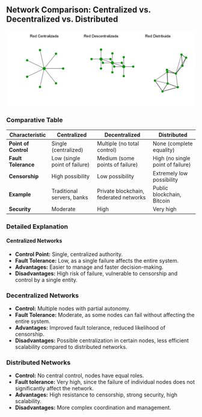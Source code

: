 ## **Network Comparison: Centralized vs. Decentralized vs. Distributed**

![redes](https://raw.githubusercontent.com/AppsDevsLeon/Revista_blockchain/refs/heads/main/Day15/Images/r1.png)

### **Comparative Table**

| Characteristic           | Centralized                 | Decentralized                   | Distributed                 |
|--------------------------|-----------------------------|---------------------------------|------------------------------|
| **Point of Control**     | Single (centralized)        | Multiple (no total control)     | None (complete equality)    |
| **Fault Tolerance**      | Low (single point of failure)| Medium (some points of failure) | High (no single point of failure)|
| **Censorship**           | High possibility            | Low possibility                 | Extremely low possibility    |
| **Example**              | Traditional servers, banks  | Private blockchain, federated networks | Public blockchain, Bitcoin      |
| **Security**             | Moderate                    | High                           | Very high                   |

### **Detailed Explanation**

#### **Centralized Networks**
- **Control Point:** Single, centralized authority.
- **Fault Tolerance:** Low, as a single failure affects the entire system.
- **Advantages:** Easier to manage and faster decision-making.
- **Disadvantages:** High risk of failure, vulnerable to censorship and control by a single entity.

### **Decentralized Networks**
- **Control:** Multiple nodes with partial autonomy.
- **Fault Tolerance:** Moderate, as some nodes can fail without affecting the entire system.
- **Advantages:** Improved fault tolerance, reduced likelihood of censorship.
- **Disadvantages:** Possible centralization in certain nodes, less efficient scalability compared to distributed networks.

### **Distributed Networks**
- **Control:** No central control, nodes have equal roles.
- **Fault tolerance:** Very high, since the failure of individual nodes does not significantly affect the network.
- **Advantages:** High resistance to censorship, strong security, high scalability.
- **Disadvantages:** More complex coordination and management.

